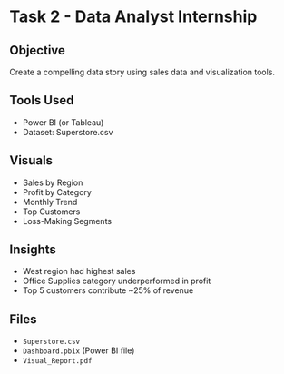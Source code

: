 # Task 2 - Data Analyst Internship

## Objective
Create a compelling data story using sales data and visualization tools.

## Tools Used
- Power BI (or Tableau)
- Dataset: Superstore.csv

## Visuals
- Sales by Region
- Profit by Category
- Monthly Trend
- Top Customers
- Loss-Making Segments

## Insights
- West region had highest sales
- Office Supplies category underperformed in profit
- Top 5 customers contribute ~25% of revenue

## Files
- `Superstore.csv`
- `Dashboard.pbix` (Power BI file)
- `Visual_Report.pdf`
